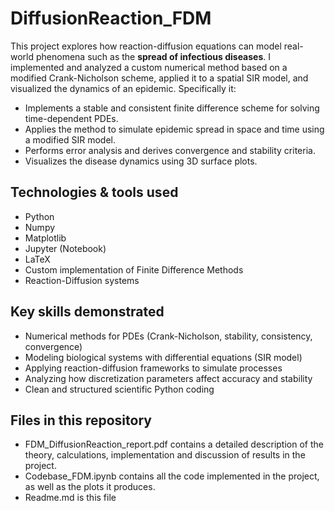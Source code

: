 # DiffusionReaction_FDM
This project explores how reaction-diffusion equations can model real-world phenomena such as the **spread of infectious diseases**. I implemented and analyzed a custom numerical method based on a modified Crank-Nicholson scheme, applied it to a spatial SIR model, and visualized the dynamics of an epidemic. Specifically it:

- Implements a stable and consistent finite difference scheme for solving time-dependent PDEs.
- Applies the method to simulate epidemic spread in space and time using a modified SIR model.
- Performs error analysis and derives convergence and stability criteria.
- Visualizes the disease dynamics using 3D surface plots.

## Technologies & tools used

- Python
- Numpy
- Matplotlib
- Jupyter (Notebook)  
- LaTeX 
- Custom implementation of Finite Difference Methods   
- Reaction-Diffusion systems

## Key skills demonstrated

- Numerical methods for PDEs (Crank-Nicholson, stability, consistency, convergence)  
- Modeling biological systems with differential equations (SIR model)  
- Applying reaction-diffusion frameworks to simulate processes  
- Analyzing how discretization parameters affect accuracy and stability  
- Clean and structured scientific Python coding

## Files in this repository

- FDM_DiffusionReaction_report.pdf contains a detailed description of the theory, calculations, implementation and discussion of results in the project.
- Codebase_FDM.ipynb contains all the code implemented in the project, as well as the plots it produces.
- Readme.md is this file
